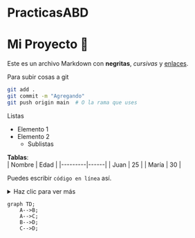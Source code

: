 # PracticasABD
# Mi Proyecto 🚀
Este es un archivo Markdown con **negritas**, _cursivas_ y [enlaces](https://github.com).

Para subir cosas a git
```bash
git add .
git commit -m "Agregando"
git push origin main  # O la rama que uses
```
Listas
- Elemento 1
- Elemento 2
  - Sublistas
 
**Tablas**:  
| Nombre  | Edad |
|---------|------|
| Juan    | 25   |
| María   | 30   |

Puedes escribir `código en línea` así.

<details>
  <summary>Haz clic para ver más</summary>
  Aquí está el contenido oculto.
</details>

```mermaid
graph TD;
    A-->B;
    A-->C;
    B-->D;
    C-->D;
